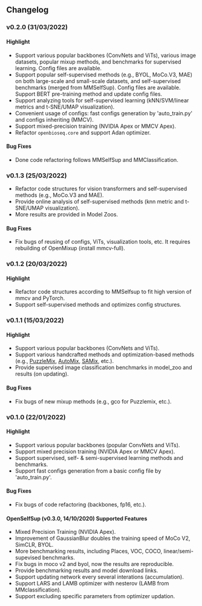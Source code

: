 ## Changelog

### v0.2.0 (31/03/2022)

#### Highlight
* Support various popular backbones (ConvNets and ViTs), various image datasets, popular mixup methods, and benchmarks for supervised learning. Config files are available.
* Support popular self-supervised methods (e.g., BYOL, MoCo.V3, MAE) on both large-scale and small-scale datasets, and self-supervised benchmarks (merged from MMSelfSup). Config files are available. Support BERT pre-training method and update config files.
* Support analyzing tools for self-supervised learning (kNN/SVM/linear metrics and t-SNE/UMAP visualization).
* Convenient usage of configs: fast configs generation by 'auto_train.py' and configs inheriting (MMCV).
* Support mixed-precision training (NVIDIA Apex or MMCV Apex).
* Refactor `openbioseq.core` and support Adan optimizer.

#### Bug Fixes
* Done code refactoring follows MMSelfSup and MMClassification.

### v0.1.3 (25/03/2022)

* Refactor code structures for vision transformers and self-supervised methods (e.g., MoCo.V3 and MAE).
* Provide online analysis of self-supervised methods (knn metric and t-SNE/UMAP visualization). 
* More results are provided in Model Zoos.

#### Bug Fixes
* Fix bugs of reusing of configs, ViTs, visualization tools, etc. It requires rebuilding of OpenMixup (install mmcv-full).

### v0.1.2 (20/03/2022)

#### Highlight
* Refactor code structures according to MMSelfsup to fit high version of mmcv and PyTorch.
* Support self-supervised methods and optimizes config structures.

### v0.1.1 (15/03/2022)

#### Highlight
* Support various popular backbones (ConvNets and ViTs).
* Support various handcrafted methods and optimization-based methods (e.g., [PuzzleMix](https://arxiv.org/abs/2009.06962), [AutoMix](https://arxiv.org/pdf/2103.13027), [SAMix](https://arxiv.org/pdf/2111.15454), etc.).
* Provide supervised image classification benchmarks in model_zoo and results (on updating). 

#### Bug Fixes
* Fix bugs of new mixup methods (e.g., gco for Puzzlemix, etc.).

### v0.1.0 (22/01/2022)

#### Highlight
* Support various popular backbones (popular ConvNets and ViTs).
* Support mixed precision training (NVIDIA Apex or MMCV Apex).
* Support supervised, self- & semi-supervised learning methods and benchmarks.
* Support fast configs generation from a basic config file by 'auto_train.py'. 

#### Bug Fixes
* Fix bugs of code refactoring (backbones, fp16, etc.).

#### OpenSelfSup (v0.3.0, 14/10/2020) Supported Features

* Mixed Precision Training (NVIDIA Apex).
* Improvement of GaussianBlur doubles the training speed of MoCo V2, SimCLR, BYOL.
* More benchmarking results, including Places, VOC, COCO, linear/semi-supevised benchmarks.
* Fix bugs in moco v2 and byol, now the results are reproducible.
* Provide benchmarking results and model download links.
* Support updating network every several interations (accumulation).
* Support LARS and LAMB optimizer with nesterov (LAMB from MMclassification).
* Support excluding specific parameters from optimizer updation.
